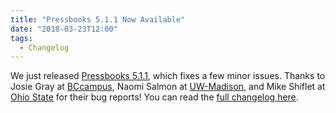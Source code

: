 ```yaml
---
title: "Pressbooks 5.1.1 Now Available"
date: "2018-03-23T12:00"
tags:
  - Changelog
---
```


We just released
[Pressbooks 5.1.1](https://github.com/pressbooks/pressbooks/releases/tag/5.1.1), which
fixes a few minor issues. Thanks to Josie Gray at [BCcampus](https://bccampus.ca), Naomi
Salmon at [UW-Madison](https://edinnovation.wisc.edu/open-educational-resources/), and
Mike Shiflet at [Ohio State](https://odee.osu.edu/digital-publishing) for their bug
reports! You can read the
[full changelog here](/docs/changelogs/pressbooks/#5-1-1).
